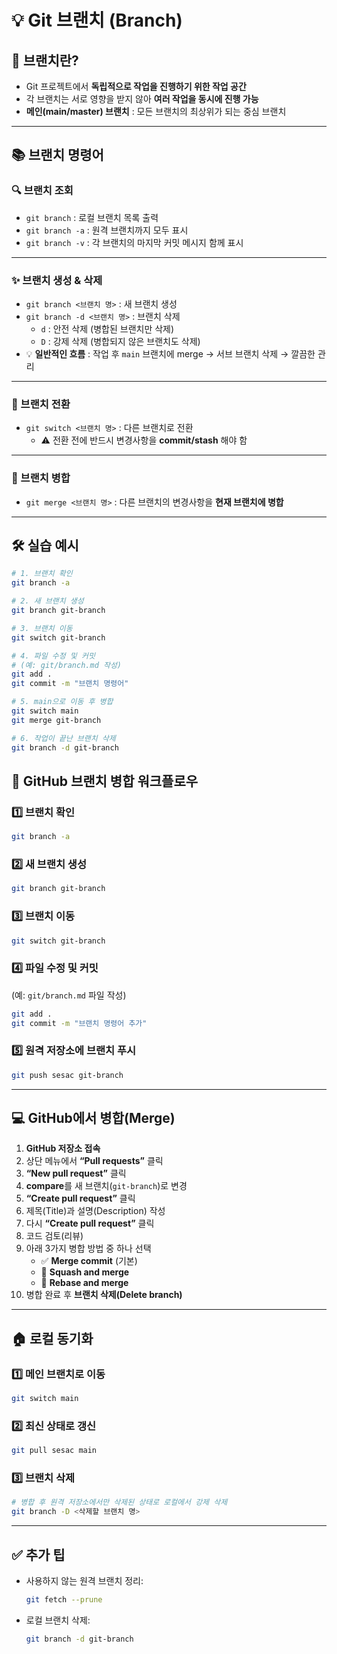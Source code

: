 # 💡 Git 브랜치 (Branch)

## 📌 브랜치란?

- Git 프로젝트에서 **독립적으로 작업을 진행하기 위한 작업 공간**
- 각 브랜치는 서로 영향을 받지 않아 **여러 작업을 동시에 진행 가능**
- **메인(main/master) 브랜치** : 모든 브랜치의 최상위가 되는 중심 브랜치

---

## 📚 브랜치 명령어

### 🔍 브랜치 조회

- `git branch` : 로컬 브랜치 목록 출력
- `git branch -a` : 원격 브랜치까지 모두 표시
- `git branch -v` : 각 브랜치의 마지막 커밋 메시지 함께 표시

---

### ✨ 브랜치 생성 & 삭제

- `git branch <브랜치 명>` : 새 브랜치 생성
- `git branch -d <브랜치 명>` : 브랜치 삭제
  - `d` : 안전 삭제 (병합된 브랜치만 삭제)
  - `D` : 강제 삭제 (병합되지 않은 브랜치도 삭제)
- 💡 **일반적인 흐름** : 작업 후 `main` 브랜치에 merge → 서브 브랜치 삭제 → 깔끔한 관리

---

### 🔄 브랜치 전환

- `git switch <브랜치 명>` : 다른 브랜치로 전환
  - ⚠️ 전환 전에 반드시 변경사항을 **commit/stash** 해야 함

---

### 🔗 브랜치 병합

- `git merge <브랜치 명>` : 다른 브랜치의 변경사항을 **현재 브랜치에 병합**

---

## 🛠 실습 예시

```bash
# 1. 브랜치 확인
git branch -a

# 2. 새 브랜치 생성
git branch git-branch

# 3. 브랜치 이동
git switch git-branch

# 4. 파일 수정 및 커밋
# (예: git/branch.md 작성)
git add .
git commit -m "브랜치 명령어"

# 5. main으로 이동 후 병합
git switch main
git merge git-branch

# 6. 작업이 끝난 브랜치 삭제
git branch -d git-branch
```

## 🌿 GitHub 브랜치 병합 워크플로우

### 1️⃣ 브랜치 확인

```bash
git branch -a
```

### 2️⃣ 새 브랜치 생성

```bash
git branch git-branch
```

### 3️⃣ 브랜치 이동

```bash
git switch git-branch
```

### 4️⃣ 파일 수정 및 커밋

(예: `git/branch.md` 파일 작성)

```bash
git add .
git commit -m "브랜치 명령어 추가"
```

### 5️⃣ 원격 저장소에 브랜치 푸시

```bash
git push sesac git-branch
```

---

## 💻 GitHub에서 병합(Merge)

1. **GitHub 저장소 접속**
2. 상단 메뉴에서 **“Pull requests”** 클릭
3. **“New pull request”** 클릭
4. **compare**를 새 브랜치(`git-branch`)로 변경
5. **“Create pull request”** 클릭
6. 제목(Title)과 설명(Description) 작성
7. 다시 **“Create pull request”** 클릭
8. 코드 검토(리뷰)
9. 아래 3가지 병합 방법 중 하나 선택
   - ✅ **Merge commit** (기본)
   - 🧹 **Squash and merge**
   - 🔄 **Rebase and merge**
10. 병합 완료 후 **브랜치 삭제(Delete branch)**

---

## 🏠 로컬 동기화

### 1️⃣ 메인 브랜치로 이동

```bash
git switch main
```

### 2️⃣ 최신 상태로 갱신

```bash
git pull sesac main
```

### 3️⃣ 브랜치 삭제

```bash
# 병합 후 원격 저장소에서만 삭제된 상태로 로컬에서 강제 삭제
git branch -D <삭제할 브랜치 명>
```

---

## ✅ 추가 팁

- 사용하지 않는 원격 브랜치 정리:
  ```bash
  git fetch --prune
  ```
- 로컬 브랜치 삭제:
  ```bash
  git branch -d git-branch
  ```
